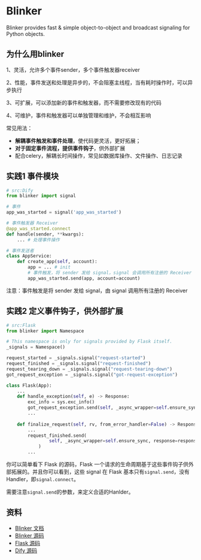 # Blinker

Blinker provides fast & simple object-to-object and broadcast signaling for Python objects.


## 为什么用blinker

1、灵活，允许多个事件sender，多个事件触发器receiver

2、性能，事件发送和处理是异步的，不会阻塞主线程，当有耗时操作时，可以异步执行

3、可扩展，可以添加新的事件和触发器，而不需要修改现有的代码

4、可维护，事件和触发器可以单独管理和维护，不会相互影响

常见用法：
- **解耦事件触发和事件处理**，使代码更灵活，更好拓展；
- **对于固定事件流程，提供事件钩子**，供外部扩展
- 配合celery，解耦长时间操作，常见如数据库操作、文件操作、日志记录

## 实践1 事件模块

```python
# src:Dify
from blinker import signal

# 事件
app_was_started = signal('app_was_started')

# 事件触发器 Receiver
@app_was_started.connect
def handle(sender, **kwargs):
    ... # 处理事件操作

# 事件发送者
class AppService:
    def create_app(self, account):
        app = ... # init
        # 事件触发，将 sender 发给 signal，signal 会调用所有注册的 Receiver
        app_was_started.send(app, account=account)

```
注意：事件触发是将 sender 发给 signal，由 signal 调用所有注册的 Receiver

## 实践2 定义事件钩子，供外部扩展

```python
# src:Flask
from blinker import Namespace

# This namespace is only for signals provided by Flask itself.
_signals = Namespace()

request_started = _signals.signal("request-started")
request_finished = _signals.signal("request-finished")
request_tearing_down = _signals.signal("request-tearing-down")
got_request_exception = _signals.signal("got-request-exception")

class Flask(App):
    ...
    def handle_exception(self, e) -> Response:
        exc_info = sys.exc_info()
        got_request_exception.send(self, _async_wrapper=self.ensure_sync, exception=e)
        ...
    
    def finalize_request(self, rv, from_error_handler=False) -> Response:
        ...
        request_finished.send(
                self, _async_wrapper=self.ensure_sync, response=response
            )
        ...

```
你可以简单看下 Flask 的源码，Flask 一个请求的生命周期基于这些事件钩子供外部拓展的。并且你可以看到，这些 signal 在 Flask 基本只有`signal.send`，没有 Handler，即`signal.connect`。

需要注意`signal.send`的参数，来定义合适的Hanlder。


## 资料

- [Blinker 文档](https://blinker.readthedocs.io/en/stable/)
- [Blinker 源码](https://github.com/pallets-eco/blinker)
- [Flask 源码](https://github.com/pallets/flask)
- [Dify 源码](https://github.com/langgenius/dify)